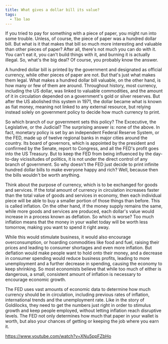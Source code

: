 ```yaml
---
title: What gives a dollar bill its value?
tags:
  - Tào lao
---
```


If you tried to pay for something with a piece of paper, you might run into some trouble. Unless, of course, the piece of paper was a hundred dollar bill. But what is it that makes that bill so much more interesting and valuable than other pieces of paper? After all, there's not much you can do with it. You can't eat it, you can't build things with it, and burning it is actually illegal. So, what's the big deal? Of course, you probably know the answer.

A hundred dollar bill is printed by the government and designated as official currency, while other pieces of paper are not. But that's just what makes them legal. What makes a hundred dollar bill valuable, on the other hand, is how many or few of them are around. Throughout history, most currency, including the US dollar, was linked to valuable commodities, and the amount of it in circulation depended on a government's gold or silver reserves. But after the US abolished this system in 1971, the dollar became what is known as fiat money, meaning not linked to any external resource, but relying instead solely on government policy to decide how much currency to print.

So which branch of our government sets this policy? The Excecutive, the Legislative, or the Judicial? The surprising answer is: none of the above. In fact, monetary policy is set by an independent Federal Reserve System, or the FED, made up of twelve regional banks in major cities around the country. Its board of governors, which is appointed by the president and confirmed by the Senate, report to Congress, and all the FED's profit goes into the US Treasury. But to keep the FED from being influenced by the day-to-day vicissitudes of politics, it is not under the direct control of any branch of government. So why doesn't the FED just decide to print infinite hundred dollar bills to make everyone happy and rich? Well, because then the bills wouldn't be worth anything.

Think about the purpose of currency, which is to be exchanged for goods and services. If the total amount of currency in circulation increases faster than the total value of goods and services in economy, then each individual piece will be able to buy a smaller portion of those things than before. This is called inflation. On the other hand, if the money supply remains the same, while more goods and services are produced, each dollar's value would increase in a process known as deflation. So which is worse? Too much inflation means that the money in your wallet today will be worth less tomorrow, making you want to spend it right away.

While this would stimulate business, it would also encourage overconsumption, or hoarding commodities like food and fuel, raising their prices and leading to consumer shortages and even more inflation. But deflation would make people want to hold onto their money, and a decrease in consumer spending would reduce business profits, leading to more unemployment and a further decrease in spending, causing the economy to keep shrinking. So most economists believe that while too much of either is dangerous, a small, consistent amount of inflation is necessary to encourage economic growth.

The FED uses vast amounts of economic data to determine how much currency should be in circulation, including previous rates of inflation, international trends and the unemployment rate. Like in the story of Goldilocks, they need to get the numbers just right in order to stimulus growth and keep people employed, without letting inflation reach disruptive levels. The FED not only determines how much that paper in your wallet is worth, but also your chances of getting or keeping the job where you earn it.

https://www.youtube.com/watch?v=XNu5ppFZbHo
